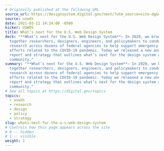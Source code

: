 ```yaml
---
# Originally published at the following URL
source_url: https://designsystem.digital.gov/next/?utm_source=site-dg&utm_medium=referral&utm_campaign=whats-next-uswds
source: uswds
date: 2021-03-11 14:24:00 -0500
kicker: USWDS
title: What’s next for the U.S. Web Design System
deck: "**What’s next for the U.S. Web Design System**— In 2020, we brought
  together researchers, designers, engineers, and policymakers to conduct
  research across dozens of federal agencies to help support emergency response
  efforts related to the COVID-19 pandemic. Today we released a new and exciting
  report and strategy that outlines what’s next for the design system and our
  community."
summary: "**What’s next for the U.S. Web Design System**— In 2020, we brought
  together researchers, designers, engineers, and policymakers to conduct
  research across dozens of federal agencies to help support emergency response
  efforts related to the COVID-19 pandemic. Today we released a new and exciting
  report and strategy that outlines what’s next for the design system and our
  community."
# See all topics at https://digital.gov/topics
topics:
  - uswds
  - research
  - design
  - policy
  - strategy
slug: whats-next-for-the-u-s-web-design-system
# Controls how this page appears across the site
# 0 -- hidden
# 1 -- visible
weight: 1
---
```

